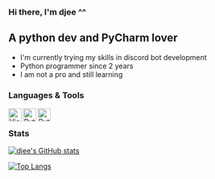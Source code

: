 ### Hi there, I'm djee ^^

## A python dev and PyCharm lover
- I'm currently trying my skills in discord bot development
- Python programmer since 2 years
- I am not a pro and still learning

### Languages & Tools
[<img align="left" alt="Visual Studio Code" width="26px" src="https://upload.wikimedia.org/wikipedia/commons/1/1d/PyCharm_Icon.svg" />][pycharm]
[<img align="left" alt="Python" width="26px" src="https://upload.wikimedia.org/wikipedia/commons/c/c3/Python-logo-notext.svg" />][python]
[<img align="left" alt="Python" width="26px" src="https://user-images.githubusercontent.com/95190051/143787284-1b67ddf5-0f19-41df-bcc0-fd93a4591b3b.png" />][discord.py]

<br />

### Stats
[![djee's GitHub stats](https://github-readme-stats.vercel.app/api?username=djee-dev&theme=radical)](https://github.com/anuraghazra/github-readme-stats)

[![Top Langs](https://github-readme-stats.vercel.app/api/top-langs/?username=djee-dev&layout=compact&theme=radical)](https://github.com/djee-dev)

[pycharm]: https://www.jetbrains.com/pycharm/
[python]: https://www.python.org/
[discord.py]: https://github.com/Rapptz/discord.py
